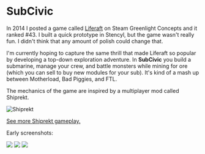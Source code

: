# SubCivic
In 2014 I posted a game called [Liferaft](https://steamcommunity.com/sharedfiles/filedetails/?id=273509438) on Steam Greenlight Concepts and it ranked #43. I built a quick prototype in Stencyl, but the game wasn't really fun. I didn't think that any amount of polish could change that.

I'm currently hoping to capture the same thrill that made Liferaft so popular by developing a top-down exploration adventure. In **SubCivic** you build a submarine, manage your crew, and battle monsters while mining for ore (which you can sell to buy new modules for your sub). It's kind of a mash up between Motherload, Bad Piggies, and FTL.

The mechanics of the game are inspired by a multiplayer mod called Shiprekt.

![Shiprekt](http://i.imgur.com/qpHor4R.gif)

[See more Shiprekt gameplay.](https://youtu.be/hmiTzlkERBo?t=29m54s)

Early screenshots:

![](http://s30.postimg.org/i9mw0kd6p/blank.png)
![](http://s9.postimg.org/d88abgdn3/Screen_Shot_2016_03_27_at_10_09_28_PM.png)
![](http://s30.postimg.org/ocns8ejmp/Screen_Shot_2016_03_06_at_10_19_41_PM.png)
